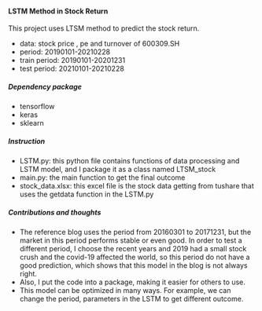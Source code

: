 #### LSTM Method in Stock Return

This project uses LTSM method to predict the stock return.

- data: stock price , pe and turnover of 600309.SH
- period: 20190101-20210228
- train period: 20190101-20201231
- test period: 20210101-20210228

##### Dependency package

- tensorflow
- keras
- sklearn

##### Instruction

- LSTM.py: this python file contains functions of data processing and LSTM model, and I package it as a class named LTSM_stock
- main.py: the main function to get the final outcome
- stock_data.xlsx: this excel file is the stock data getting from tushare that uses the getdata function in the LSTM.py

##### Contributions and thoughts

- The reference blog uses the period from 20160301 to 20171231, but the market in this period performs stable or even good. In order to test a different period, I choose the recent years and 2019 had a small stock crush and the covid-19 affected the world, so this period do not have a good prediction, which shows that this model in the blog is not always right.
- Also, I put the code into a package, making it easier for others to use.
- This model can be optimized in many ways. For example, we can change the period, parameters in the LSTM to get different outcome.
